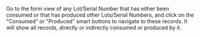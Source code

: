 Go to the form view of any Lot/Serial Number that has either been
consumed or that has produced other Lots/Serial Numbers, and click on
the "Consumed" or "Produced" smart buttons to navigate to these records.
It will show all records, directly or indirectly consumed or produced by
it.
